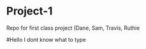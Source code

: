 # Project-1
Repo for first class project (Dane, Sam, Travis, Ruthie

#Hello I dont know what to type